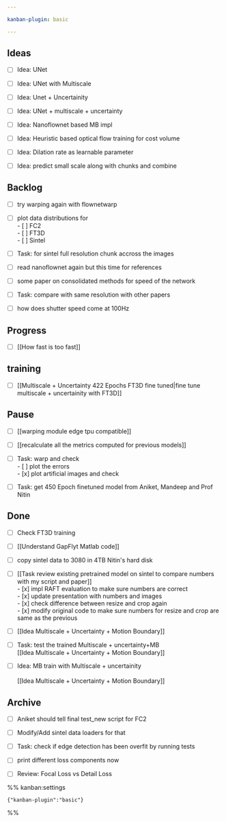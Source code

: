 ```yaml
---

kanban-plugin: basic

---
```


## Ideas

- [ ] Idea: UNet
- [ ] Idea: UNet with Multiscale
- [ ] Idea: Unet + Uncertainity
- [ ] Idea: UNet + multiscale + uncertainty
- [ ] Idea: Nanoflownet based MB impl
- [ ] Idea: Heuristic based optical flow training for cost volume
- [ ] Idea: Dilation rate as learnable parameter
- [ ] Idea: predict small scale along with chunks and combine


## Backlog

- [ ] try warping again with flownetwarp
- [ ] plot data distributions for<br>- [ ] FC2<br>- [ ] FT3D<br>- [ ] Sintel
- [ ] Task: for sintel full resolution chunk accross the images
- [ ] read nanoflownet again but this time for references
- [ ] some paper on consolidated methods for speed of the network
- [ ] Task: compare with same resolution with other papers
- [ ] how does shutter speed come at 100Hz


## Progress

- [ ] [[How fast is too fast]]


## training

- [ ] [[Multiscale + Uncertainty 422 Epochs FT3D fine tuned|fine tune multiscale + uncertainity with FT3D]]


## Pause

- [ ] [[warping module edge tpu compatible]]
- [ ] [[recalculate all the metrics computed for previous models]]
- [ ] Task: warp and check<br>- [ ] plot the errors<br>- [x] plot artificial images and check
- [ ] Task: get 450 Epoch finetuned model from Aniket, Mandeep and Prof Nitin


## Done

- [ ] Check FT3D training
- [ ] [[Understand GapFlyt Matlab code]]
- [ ] copy sintel data to 3080 in 4TB Nitin's hard disk
- [ ] [[Task  review existing pretrained model on sintel to compare numbers with my script and paper]]<br>- [x] impl RAFT evaluation to make sure numbers are correct<br>- [x] update presentation with numbers and images<br>- [x] check difference between resize and crop again<br>- [x] modify original code to make sure numbers for resize and crop are same as the previous
- [ ] [[Idea  Multiscale + Uncertainty + Motion Boundary]]
- [ ] Task: test the trained Multiscale + uncertainty+MB<br>[[Idea  Multiscale + Uncertainty + Motion Boundary]]
- [ ] Idea: MB train with Multiscale + uncertainity<br><br>[[Idea  Multiscale + Uncertainty + Motion Boundary]]


## Archive

- [ ] Aniket should tell final test_new script for FC2
- [ ] Modify/Add sintel data loaders for that
- [ ] Task: check if edge detection has been overfit by running tests
- [ ] print different loss components now
- [ ] Review: Focal Loss vs Detail Loss




%% kanban:settings
```
{"kanban-plugin":"basic"}
```
%%